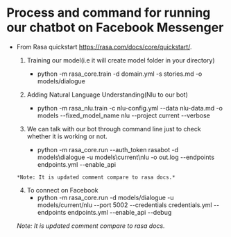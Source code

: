 # Process and command for running our chatbot on Facebook Messenger
* From Rasa quickstart https://rasa.com/docs/core/quickstart/.
    1. Training our model(i.e it will create model folder in your directory)
       - python -m rasa_core.train -d domain.yml -s stories.md -o models/dialogue
    
    2. Adding Natural Language Understanding(Nlu to our bot)
       - python -m rasa_nlu.train -c nlu-config.yml --data nlu-data.md -o models --fixed_model_name nlu --project current --verbose
    
    3. We can talk with our bot through command line just to check whether it is working or not.
       - python -m rasa_core.run --auth_token rasabot -d models\dialogue -u models\current\nlu -o out.log --endpoints endpoints.yml --enable_api
    
      *Note: It is updated comment compare to rasa docs.*
     
    4. To connect on Facebook
       - python -m rasa_core.run -d models/dialogue -u models/current/nlu --port 5002 --credentials credentials.yml --endpoints endpoints.yml  --enable_api --debug
     
     *Note: It is updated comment compare to rasa docs.* 
     
